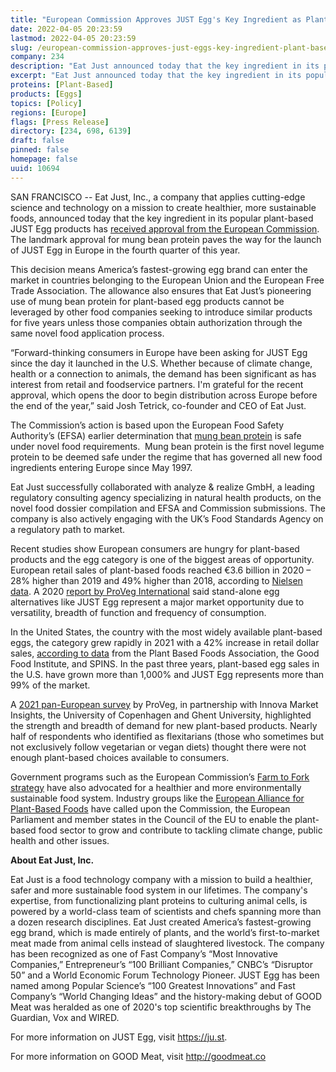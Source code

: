```yaml
---
title: "European Commission Approves JUST Egg's Key Ingredient as Plant-Based Brand Plans Fourth Quarter Launch"
date: 2022-04-05 20:23:59
lastmod: 2022-04-05 20:23:59
slug: /european-commission-approves-just-eggs-key-ingredient-plant-based-brand-plans-fourth
company: 234
description: "Eat Just announced today that the key ingredient in its popular plant-based JUST Egg products has received approval from the European Commission. The landmark approval for mung bean protein paves the way for the launch of JUST Egg in Europe in the fourth quarter of this year."
excerpt: "Eat Just announced today that the key ingredient in its popular plant-based JUST Egg products has received approval from the European Commission. The landmark approval for mung bean protein paves the way for the launch of JUST Egg in Europe in the fourth quarter of this year."
proteins: [Plant-Based]
products: [Eggs]
topics: [Policy]
regions: [Europe]
flags: [Press Release]
directory: [234, 698, 6139]
draft: false
pinned: false
homepage: false
uuid: 10694
---
```

<p>SAN FRANCISCO -- Eat Just, Inc., a company that applies cutting-edge science and technology on a mission to create healthier, more sustainable foods, announced today that the key ingredient in its popular plant-based JUST Egg products has <a href="https://ec.europa.eu/transparency/comitology-register/screen/documents/079416/1/consult?lang=en">received approval from the European Commission</a>. The landmark approval for mung bean protein paves the way for the launch of JUST Egg in Europe in the fourth quarter of this year.</p>
<p>This decision means America’s fastest-growing egg brand can enter the market in countries belonging to the European Union and the European Free Trade Association. The allowance also ensures that Eat Just’s pioneering use of mung bean protein for plant-based egg products cannot be leveraged by other food companies seeking to introduce similar products for five years unless those companies obtain authorization through the same novel food application process.</p>
<p>“Forward-thinking consumers in Europe have been asking for JUST Egg since the day it launched in the U.S. Whether because of climate change, health or a connection to animals, the demand has been significant as has interest from retail and foodservice partners. I'm grateful for the recent approval, which opens the door to begin distribution across Europe before the end of the year,” said Josh Tetrick, co-founder and CEO of Eat Just.</p>
<p>The Commission’s action is based upon the European Food Safety Authority’s (EFSA) earlier determination that <a href="https://www.businesswire.com/news/home/20211020005499/en/JUST-Eggs-Key-Ingredient-Receives-European-Safety-Approval-Paves-Way-for-Launch">mung bean protein</a> is safe under novel food requirements.  Mung bean protein is the first novel legume protein to be deemed safe under the regime that has governed all new food ingredients entering Europe since May 1997.</p>
<p>Eat Just successfully collaborated with analyze & realize GmbH, a leading regulatory consulting agency specializing in natural health products, on the novel food dossier compilation and EFSA and Commission submissions. The company is also actively engaging with the UK’s Food Standards Agency on a regulatory path to market.</p>
<p>Recent studies show European consumers are hungry for plant-based products and the egg category is one of the biggest areas of opportunity. European retail sales of plant-based foods reached €3.6 billion in 2020 – 28% higher than 2019 and 49% higher than 2018, according to <a href="https://cts.businesswire.com/ct/CT?id=smartlink&url=https%3A%2F%2Fdrive.google.com%2Ffile%2Fd%2F12_123CqnRLtRqfvcGxTkv7Yp7sdvjL7K%2Fview%3Fusp%3Dsharing&esheet=52512246&newsitemid=20211020005499&lan=en-US&anchor=Nielsen+data&index=2&md5=0976973ae040c5489529b48ddf6b5663">Nielsen data</a>. A 2020 <a href="https://cts.businesswire.com/ct/CT?id=smartlink&url=https%3A%2F%2Fproveg.com%2Fwp-content%2Fuploads%2F2021%2F09%2FPV_Consumer_Survey_Report_2020_030620.pdf&esheet=52512246&newsitemid=20211020005499&lan=en-US&anchor=report+by+ProVeg+International&index=3&md5=749ad1f62420118f2126f119b1b54c62">report by ProVeg International</a> said stand-alone egg alternatives like JUST Egg represent a major market opportunity due to versatility, breadth of function and frequency of consumption.</p>
<p>In the United States, the country with the most widely available plant-based eggs, the category grew rapidly in 2021 with a 42% increase in retail dollar sales, <a href="https://www.prnewswire.com/news-releases/us-plant-based-food-retail-sales-hit-7-4-billion-outpacing-total-retail-sales-despite-supply-chain-interruptions-and-pandemic-restrictions-creating-widespread-volatility-in-the-food-industry-301509566.html">according to data</a> from the Plant Based Foods Association, the Good Food Institute, and SPINS. In the past three years, plant-based egg sales in the U.S. have grown more than 1,000% and JUST Egg represents more than 99% of the market.</p>
<p>A <a href="https://smartproteinproject.eu/consumer-attitudes-plant-based-food-report/">2021 pan-European survey</a> by ProVeg, in partnership with Innova Market Insights, the University of Copenhagen and Ghent University, highlighted the strength and breadth of demand for new plant-based products. Nearly half of respondents who identified as flexitarians (those who sometimes but not exclusively follow vegetarian or vegan diets) thought there were not enough plant-based choices available to consumers.</p>
<p>Government programs such as the European Commission’s <a href="https://cts.businesswire.com/ct/CT?id=smartlink&url=https%3A%2F%2Fec.europa.eu%2Ffood%2Fhorizontal-topics%2Ffarm-fork-strategy_en&esheet=52512246&newsitemid=20211020005499&lan=en-US&anchor=Farm+to+Fork+strategy&index=4&md5=4a5976af22e88c600a5e0f7bd1a00a08">Farm to Fork strategy</a> have also advocated for a healthier and more environmentally sustainable food system. Industry groups like the <a href="https://cts.businesswire.com/ct/CT?id=smartlink&url=https%3A%2F%2Fplantbasedfoodalliance.eu%2F&esheet=52512246&newsitemid=20211020005499&lan=en-US&anchor=European+Alliance+for+Plant-Based+Foods&index=5&md5=3406a0acb8598feee7a31df5dc8e2dae">European Alliance for Plant-Based Foods</a> have called upon the Commission, the European Parliament and member states in the Council of the EU to enable the plant-based food sector to grow and contribute to tackling climate change, public health and other issues.</p>
<p><strong>About Eat Just, Inc.</strong> </p>
<p>Eat Just is a food technology company with a mission to build a healthier, safer and more sustainable food system in our lifetimes. The company's expertise, from functionalizing plant proteins to culturing animal cells, is powered by a world-class team of scientists and chefs spanning more than a dozen research disciplines. Eat Just created America’s fastest-growing egg brand, which is made entirely of plants, and the world’s first-to-market meat made from animal cells instead of slaughtered livestock. The company has been recognized as one of Fast Company’s “Most Innovative Companies,” Entrepreneur’s “100 Brilliant Companies,” CNBC’s “Disruptor 50” and a World Economic Forum Technology Pioneer. JUST Egg has been named among Popular Science’s “100 Greatest Innovations” and Fast Company’s “World Changing Ideas” and the history-making debut of GOOD Meat was heralded as one of 2020's top scientific breakthroughs by The Guardian, Vox and WIRED. </p>
<p>For more information on JUST Egg, visit <a href="https://ju.st/">https://ju.st</a>. </p>
<p>For more information on GOOD Meat, visit <a href="http://goodmeat.co/">http://goodmeat.co</a></p>
